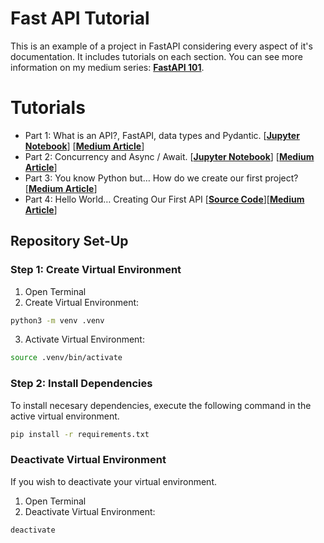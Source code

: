# Fast API Tutorial

This is an example of a project in FastAPI considering every aspect of it's documentation. It includes tutorials on each section. You can see more information on my medium series: **[FastAPI 101](https://medium.com/@christianguerra_50018/list/fast-api-101-dc8320138c86)**.

# Tutorials
- Part 1: What is an API?, FastAPI, data types and Pydantic. [**[Jupyter Notebook](/jupyter-notebooks/1-python-types.ipynb)**] [**[Medium Article](https://medium.com/@christianguerra_50018/fastapi-101-what-is-an-api-fastapi-data-types-and-pydantic-9e17721daf2b)**]
- Part 2: Concurrency and Async / Await. [**[Jupyter Notebook](/jupyter-notebooks/2-concurrency-and-async-await.ipynb)**] [**[Medium Article](https://medium.com/@christianguerra_50018/fastapi-101-part-2-concurrency-parallelism-and-async-await-abad244e6740)**]
- Part 3: You know Python but… How do we create our first project? [**[Medium Article](https://pub.towardsai.net/fastapi-101-part-3-you-know-python-but-how-do-we-create-our-first-project-2dae308cb566)**]
- Part 4: Hello World… Creating Our First API [**[Source Code](/src/main.py)**][**[Medium Article](https://pub.towardsai.net/fastapi-101-part-4-hello-world-creating-our-first-api-7ef2864bc601)**]


## Repository Set-Up

### Step 1: Create Virtual Environment

1. Open Terminal
2. Create Virtual Environment:
```bash
python3 -m venv .venv
```
3. Activate Virtual Environment:
```bash
source .venv/bin/activate
```

### Step 2: Install Dependencies

To install necesary dependencies, execute the following command in the active virtual environment.

```bash
pip install -r requirements.txt
```

### Deactivate Virtual Environment

If you wish to deactivate your virtual environment.

1. Open Terminal
2. Deactivate Virtual Environment:
```bash
deactivate
```